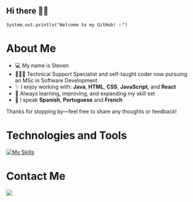 ## Hi there 👋🏻

```
System.out.println("Welcome to my GitHub! ✨")
```

# About Me
- 💻 My name is Steven
- 👨🏼‍💻 Technical Support Specialist and self-taught coder now pursuing an MSc in Software Development
- ✨ I enjoy working with: **Java**, **HTML**, **CSS**, **JavaScript**, and **React**
- 🚀 Always learning, improving, and expanding my skill set
- 💬 I speak **Spanish**, **Portuguese** and **French**

Thanks for stopping by—feel free to share any thoughts or feedback!  

  
# Technologies and Tools
[![My Skills](https://skillicons.dev/icons?i=java,js,html,css,react,figma)](https://skillicons.dev)

# Contact Me
<a href="https://www.linkedin.com/in/steven-jackson-62b795193/" target="_blank"><img src="https://img.shields.io/badge/LinkedIn-0077B5?style=for-the-badge&logo=linkedin&logoColor=white"></a>
